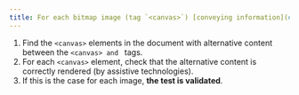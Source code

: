 ```yaml
---
title: For each bitmap image (tag `<canvas>`) [conveying information](#image-conveying-information) and having an [alternative content](#alternative-content) between ``<canvas> and ``</canvas>, is this [alternative content](#alternative-content) [correctly rendered (by assistive technologies)](#correctly-rendered-by-assistive-technologies)?
---
```


1. Find the `<canvas>` elements in the document with alternative content between the ``<canvas> and ``</canvas> tags.
2. For each `<canvas>` element, check that the alternative content is correctly rendered (by assistive technologies).
3. If this is the case for each image, **the test is validated**.
